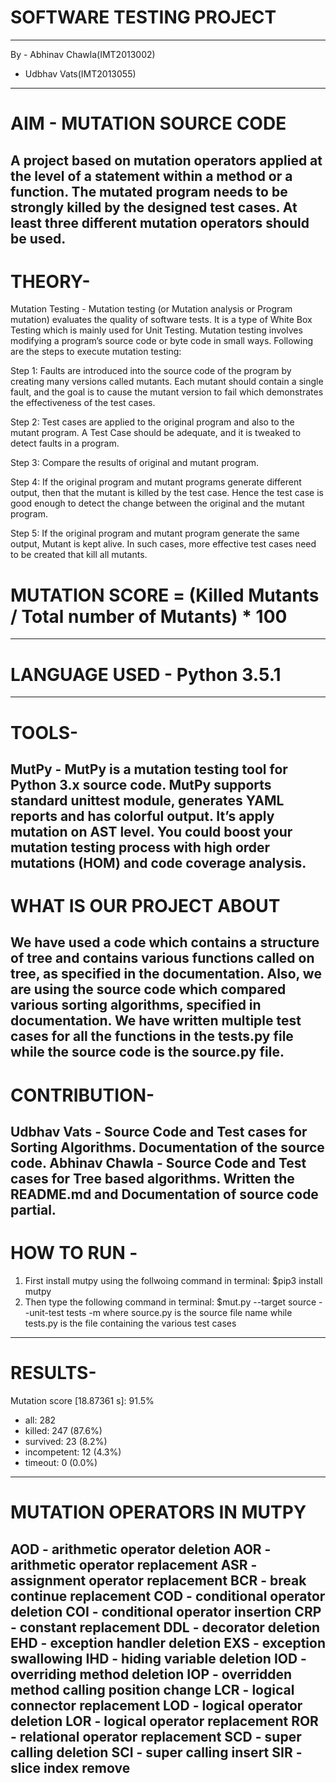 # SOFTWARE TESTING PROJECT
------------------------------------------
By - Abhinav Chawla(IMT2013002)
   - Udbhav Vats(IMT2013055)
------------------------------------------
# AIM - MUTATION SOURCE CODE
A project based on mutation operators applied at the level of a statement within a method or a function. The mutated program needs to be strongly killed by the designed test cases. At least three different mutation operators should be used.
------------------------------------------
# THEORY-
Mutation Testing - Mutation testing (or Mutation analysis or Program mutation) evaluates the quality of software tests. It is a type of White Box Testing which is mainly used for Unit Testing. Mutation testing involves modifying a program’s source code or byte code in small ways. Following are the steps to execute mutation testing:

Step 1: Faults are introduced into the source code of the program by creating many versions called mutants. Each mutant should contain a single fault, and the goal is to cause the mutant version to fail which demonstrates the effectiveness of the test cases.

Step 2: Test cases are applied to the original program and also to the mutant program. A Test Case should be adequate, and it is tweaked to detect faults in a program.

Step 3: Compare the results of original and mutant program.

Step 4: If the original program and mutant programs generate different output, then that the mutant is killed by the test case. Hence the test case is good enough to detect the change between the original and the mutant program.

Step 5: If the original program and mutant program generate the same output, Mutant is kept alive. In such cases, more effective test cases need to be created that kill all mutants.

# MUTATION SCORE = (Killed Mutants / Total number of Mutants) * 100

------------------------------------------
# LANGUAGE USED - Python 3.5.1
------------------------------------------
# TOOLS-
MutPy - MutPy is a mutation testing tool for Python 3.x source code. MutPy supports standard unittest module, generates YAML reports and has colorful output. It’s apply mutation on AST level. You could boost your mutation testing process with high order mutations (HOM) and code coverage analysis.
-------------------------------------------
# WHAT IS OUR PROJECT ABOUT
We have used a code which contains a structure of tree and contains various functions called on tree, as specified in the documentation. Also, we are using the source code which compared various sorting algorithms, specified in documentation. We have written multiple test cases for all the functions in the tests.py file while the source code is the source.py file.
-------------------------------------------
# CONTRIBUTION-
Udbhav Vats - Source Code and Test cases for Sorting Algorithms. Documentation of the source code.
Abhinav Chawla - Source Code and Test cases for  Tree based algorithms. Written the README.md and Documentation of source code partial.
-------------------------------------------
# HOW TO RUN -
1. First install mutpy using the follwoing command in terminal: $pip3 install mutpy
2. Then type the following command in terminal: $mut.py --target source --unit-test tests -m
    where source.py is the source file name while tests.py is the file containing the various test cases
--------------------------------------------
# RESULTS-
Mutation score [18.87361 s]: 91.5%
   - all: 282
   - killed: 247 (87.6%)
   - survived: 23 (8.2%)
   - incompetent: 12 (4.3%)
   - timeout: 0 (0.0%)

------------------------------------------
# MUTATION OPERATORS IN MUTPY
AOD - arithmetic operator deletion
AOR - arithmetic operator replacement
ASR - assignment operator replacement
BCR - break continue replacement
COD - conditional operator deletion
COI - conditional operator insertion
CRP - constant replacement
DDL - decorator deletion
EHD - exception handler deletion
EXS - exception swallowing
IHD - hiding variable deletion
IOD - overriding method deletion
IOP - overridden method calling position change
LCR - logical connector replacement
LOD - logical operator deletion
LOR - logical operator replacement
ROR - relational operator replacement
SCD - super calling deletion
SCI - super calling insert
SIR - slice index remove
--------------------------------------------
